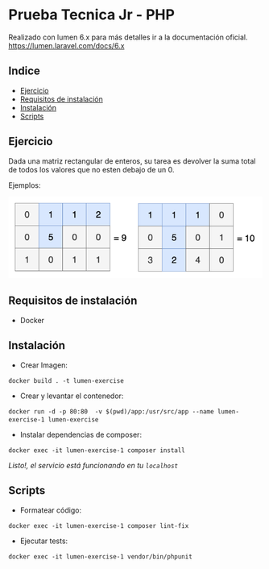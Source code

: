 # Prueba Tecnica Jr - PHP

Realizado con lumen 6.x para más detalles ir a la documentación oficial.
https://lumen.laravel.com/docs/6.x




## Indice
-   [Ejercicio](#ejercicio)
-   [Requisitos de instalación](#requisitos-de-instalación)
-   [Instalación](#instalación)
-   [Scripts](#scripts)

## Ejercicio
Dada una matriz rectangular de enteros, su tarea es devolver la suma total de todos los valores que no esten debajo de un 0.

Ejemplos:

![picture](/doc/example.png)

## Requisitos de instalación
-   Docker


## Instalación


- Crear Imagen:
```
docker build . -t lumen-exercise
```
- Crear y levantar el contenedor:
```
docker run -d -p 80:80  -v $(pwd)/app:/usr/src/app --name lumen-exercise-1 lumen-exercise
```
- Instalar dependencias de composer:
```
docker exec -it lumen-exercise-1 composer install
```


*Listo!, el servicio está funcionando en tu `localhost`* 


## Scripts


- Formatear código:
```
docker exec -it lumen-exercise-1 composer lint-fix
```

- Ejecutar tests:
```
docker exec -it lumen-exercise-1 vendor/bin/phpunit
```
